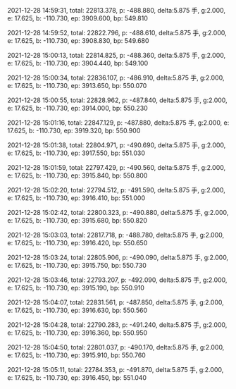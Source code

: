 2021-12-28 14:59:31, total: 22813.378, p: -488.880, delta:5.875 手, g:2.000, e: 17.625, b: -110.730, ep: 3909.600, bp: 549.810

2021-12-28 14:59:52, total: 22822.796, p: -488.610, delta:5.875 手, g:2.000, e: 17.625, b: -110.730, ep: 3908.830, bp: 549.680

2021-12-28 15:00:13, total: 22814.825, p: -488.360, delta:5.875 手, g:2.000, e: 17.625, b: -110.730, ep: 3904.440, bp: 549.100

2021-12-28 15:00:34, total: 22836.107, p: -486.910, delta:5.875 手, g:2.000, e: 17.625, b: -110.730, ep: 3913.650, bp: 550.070

2021-12-28 15:00:55, total: 22828.962, p: -487.840, delta:5.875 手, g:2.000, e: 17.625, b: -110.730, ep: 3914.000, bp: 550.230

2021-12-28 15:01:16, total: 22847.129, p: -487.880, delta:5.875 手, g:2.000, e: 17.625, b: -110.730, ep: 3919.320, bp: 550.900

2021-12-28 15:01:38, total: 22804.971, p: -490.690, delta:5.875 手, g:2.000, e: 17.625, b: -110.730, ep: 3917.550, bp: 551.030

2021-12-28 15:01:59, total: 22797.429, p: -490.560, delta:5.875 手, g:2.000, e: 17.625, b: -110.730, ep: 3915.840, bp: 550.800

2021-12-28 15:02:20, total: 22794.512, p: -491.590, delta:5.875 手, g:2.000, e: 17.625, b: -110.730, ep: 3916.410, bp: 551.000

2021-12-28 15:02:42, total: 22800.323, p: -490.880, delta:5.875 手, g:2.000, e: 17.625, b: -110.730, ep: 3915.680, bp: 550.820

2021-12-28 15:03:03, total: 22817.718, p: -488.780, delta:5.875 手, g:2.000, e: 17.625, b: -110.730, ep: 3916.420, bp: 550.650

2021-12-28 15:03:24, total: 22805.906, p: -490.090, delta:5.875 手, g:2.000, e: 17.625, b: -110.730, ep: 3915.750, bp: 550.730

2021-12-28 15:03:46, total: 22793.207, p: -492.090, delta:5.875 手, g:2.000, e: 17.625, b: -110.730, ep: 3915.190, bp: 550.910

2021-12-28 15:04:07, total: 22831.561, p: -487.850, delta:5.875 手, g:2.000, e: 17.625, b: -110.730, ep: 3916.630, bp: 550.560

2021-12-28 15:04:28, total: 22790.283, p: -491.240, delta:5.875 手, g:2.000, e: 17.625, b: -110.730, ep: 3916.360, bp: 550.950

2021-12-28 15:04:50, total: 22801.037, p: -490.170, delta:5.875 手, g:2.000, e: 17.625, b: -110.730, ep: 3915.910, bp: 550.760

2021-12-28 15:05:11, total: 22784.353, p: -491.870, delta:5.875 手, g:2.000, e: 17.625, b: -110.730, ep: 3916.450, bp: 551.040